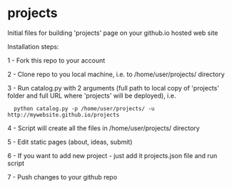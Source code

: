 # projects
Initial files for building 'projects' page on your github.io hosted web site

Installation steps:

  1 - Fork this repo to your account
  
  2 - Clone repo to you local machine, i.e. to /home/user/projects/ directory
  
  3 - Run catalog.py with 2 arguments (full path to local copy of 'projects' folder 
  and full URL where 'projects' will be deployed), i.e.
  
      python catalog.py -p /home/user/projects/ -u http://mywebsite.github.io/projects
      
  4 - Script will create all the files in /home/user/projects/ directory
  
  5 - Edit static pages (about, ideas, submit)
  
  6 - If you want to add new project - just add it projects.json file and run script
  
  7 - Push changes to your github repo
